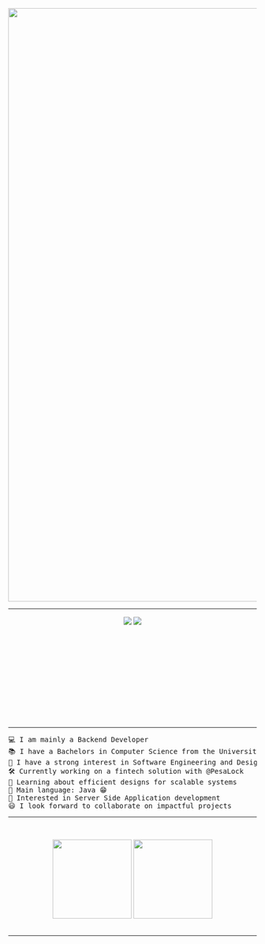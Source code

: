 <div align="center">
<img src='https://i.pinimg.com/originals/58/a4/76/58a47666908a184d31dd109eb85a65c7.jpg' width='1200'>
</div>

<hr>

<p align="center" style="height: 180px;">
     <img align="center" src="https://readme-typing-svg.demolab.com?font=roboto&weight=500&size=26&pause=1000&color=2EF79A&multiline=true&random=false&width=435&height=200&lines=Welcome+visitor!;Doit's+Workshop;Logbook+%231%2C+coming+soon;..." />
    <img align="center" src="https://readme-typing-svg.demolab.com?font=Impact&weight=900&size=60&pause=1000&color=88888841&background=FFFFFF00&multiline=true&repeat=false&random=false&width=435&height=200&lines=Generative+Images;Stable+Diffusion;Video" />
</p>

<br>
<hr>

<pre>
💻 I am mainly a Backend Developer
📚 I have a Bachelors in Computer Science from the University of Dar Es Salaam
📝 I have a strong interest in Software Engineering and Design
🛠️ Currently working on a fintech solution with @PesaLock
🌱 Learning about efficient designs for scalable systems
🌟 Main language: Java 😁
🚩 Interested in Server Side Application development
😃 I look forward to collaborate on impactful projects
</pre>
<hr>

<br/>
<p align="center" style="height: 180px;">
    <img style="height:10rem" src="https://github-readme-stats.vercel.app/api?username=Niefee&bg_color=30,e96443,904e95&title_color=fff&text_color=fff&show_icons=true&theme=radical" />
    <img style="height:10rem;" src="https://github-readme-streak-stats.herokuapp.com/?user=Niefee&theme=radical&show_icons=true&border=e4e2e2" />
</p>
<hr>
